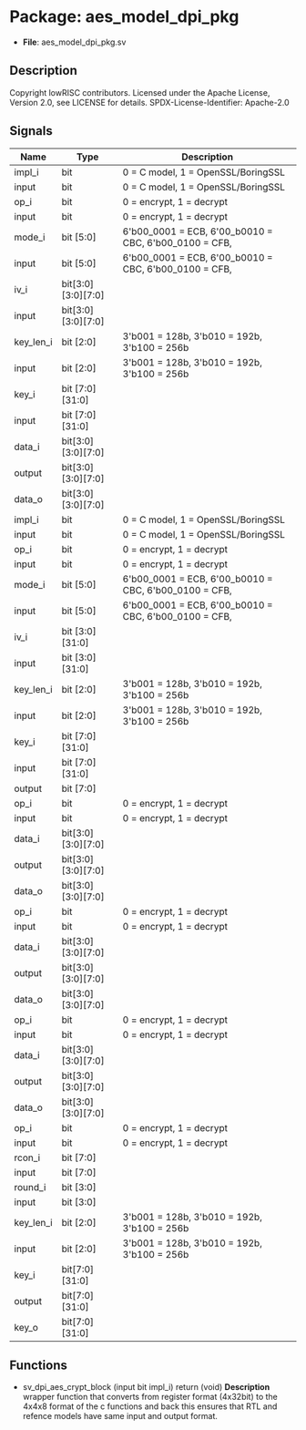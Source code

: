 # Package: aes_model_dpi_pkg

- **File**: aes_model_dpi_pkg.sv
## Description

Copyright lowRISC contributors.
 Licensed under the Apache License, Version 2.0, see LICENSE for details.
 SPDX-License-Identifier: Apache-2.0
 

## Signals

| Name      | Type               | Description                                           |
| --------- | ------------------ | ----------------------------------------------------- |
| impl_i    | bit                | 0 = C model, 1 = OpenSSL/BoringSSL                    |
| input     | bit                | 0 = C model, 1 = OpenSSL/BoringSSL                    |
| op_i      | bit                | 0 = encrypt, 1 = decrypt                              |
| input     | bit                | 0 = encrypt, 1 = decrypt                              |
| mode_i    | bit          [5:0] | 6'b00_0001 = ECB, 6'00_b0010 = CBC, 6'b00_0100 = CFB, |
| input     | bit          [5:0] | 6'b00_0001 = ECB, 6'00_b0010 = CBC, 6'b00_0100 = CFB, |
| iv_i      | bit[3:0][3:0][7:0] |                                                       |
| input     | bit[3:0][3:0][7:0] |                                                       |
| key_len_i | bit          [2:0] | 3'b001 = 128b, 3'b010 = 192b, 3'b100 = 256b           |
| input     | bit          [2:0] | 3'b001 = 128b, 3'b010 = 192b, 3'b100 = 256b           |
| key_i     | bit    [7:0][31:0] |                                                       |
| input     | bit    [7:0][31:0] |                                                       |
| data_i    | bit[3:0][3:0][7:0] |                                                       |
| output    | bit[3:0][3:0][7:0] |                                                       |
| data_o    | bit[3:0][3:0][7:0] |                                                       |
| impl_i    | bit                | 0 = C model, 1 = OpenSSL/BoringSSL                    |
| input     | bit                | 0 = C model, 1 = OpenSSL/BoringSSL                    |
| op_i      | bit                | 0 = encrypt, 1 = decrypt                              |
| input     | bit                | 0 = encrypt, 1 = decrypt                              |
| mode_i    | bit        [5:0]   | 6'b00_0001 = ECB, 6'00_b0010 = CBC, 6'b00_0100 = CFB, |
| input     | bit        [5:0]   | 6'b00_0001 = ECB, 6'00_b0010 = CBC, 6'b00_0100 = CFB, |
| iv_i      | bit  [3:0][31:0]   |                                                       |
| input     | bit  [3:0][31:0]   |                                                       |
| key_len_i | bit        [2:0]   | 3'b001 = 128b, 3'b010 = 192b, 3'b100 = 256b           |
| input     | bit        [2:0]   | 3'b001 = 128b, 3'b010 = 192b, 3'b100 = 256b           |
| key_i     | bit  [7:0][31:0]   |                                                       |
| input     | bit  [7:0][31:0]   |                                                       |
| output    | bit        [7:0]   |                                                       |
| op_i      | bit                | 0 = encrypt, 1 = decrypt                              |
| input     | bit                | 0 = encrypt, 1 = decrypt                              |
| data_i    | bit[3:0][3:0][7:0] |                                                       |
| output    | bit[3:0][3:0][7:0] |                                                       |
| data_o    | bit[3:0][3:0][7:0] |                                                       |
| op_i      | bit                | 0 = encrypt, 1 = decrypt                              |
| input     | bit                | 0 = encrypt, 1 = decrypt                              |
| data_i    | bit[3:0][3:0][7:0] |                                                       |
| output    | bit[3:0][3:0][7:0] |                                                       |
| data_o    | bit[3:0][3:0][7:0] |                                                       |
| op_i      | bit                | 0 = encrypt, 1 = decrypt                              |
| input     | bit                | 0 = encrypt, 1 = decrypt                              |
| data_i    | bit[3:0][3:0][7:0] |                                                       |
| output    | bit[3:0][3:0][7:0] |                                                       |
| data_o    | bit[3:0][3:0][7:0] |                                                       |
| op_i      | bit                | 0 = encrypt, 1 = decrypt                              |
| input     | bit                | 0 = encrypt, 1 = decrypt                              |
| rcon_i    | bit      [7:0]     |                                                       |
| input     | bit      [7:0]     |                                                       |
| round_i   | bit      [3:0]     |                                                       |
| input     | bit      [3:0]     |                                                       |
| key_len_i | bit      [2:0]     | 3'b001 = 128b, 3'b010 = 192b, 3'b100 = 256b           |
| input     | bit      [2:0]     | 3'b001 = 128b, 3'b010 = 192b, 3'b100 = 256b           |
| key_i     | bit[7:0][31:0]     |                                                       |
| output    | bit[7:0][31:0]     |                                                       |
| key_o     | bit[7:0][31:0]     |                                                       |
## Functions
- sv_dpi_aes_crypt_block <font id="function_arguments">(input  bit             impl_i)</font> <font id="function_return">return (void)</font>
**Description**
wrapper function that converts from register format (4x32bit)
to the 4x4x8 format of the c functions and back
this ensures that RTL and refence models have same input and output format.


